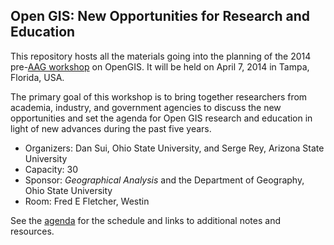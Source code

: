 ## Open GIS: New Opportunities for Research and Education

This repository hosts all the materials going into the planning of the 2014 pre-[AAG workshop](http://www.aag.org/annualmeeting/workshops) on OpenGIS. It will be held on April 7, 2014 in Tampa, Florida, USA.

The primary goal of this workshop is to bring together researchers from academia, industry, and government agencies to discuss the new opportunities and set the agenda for Open GIS research and education in light of new advances during the past five years.


* Organizers: Dan Sui, Ohio State University, and Serge Rey, Arizona State University
* Capacity: 30
* Sponsor: *Geographical Analysis* and the Department of Geography, Ohio State University
* Room: Fred E Fletcher, Westin

See the [agenda](agenda.md) for the schedule and links to additional notes and resources.
